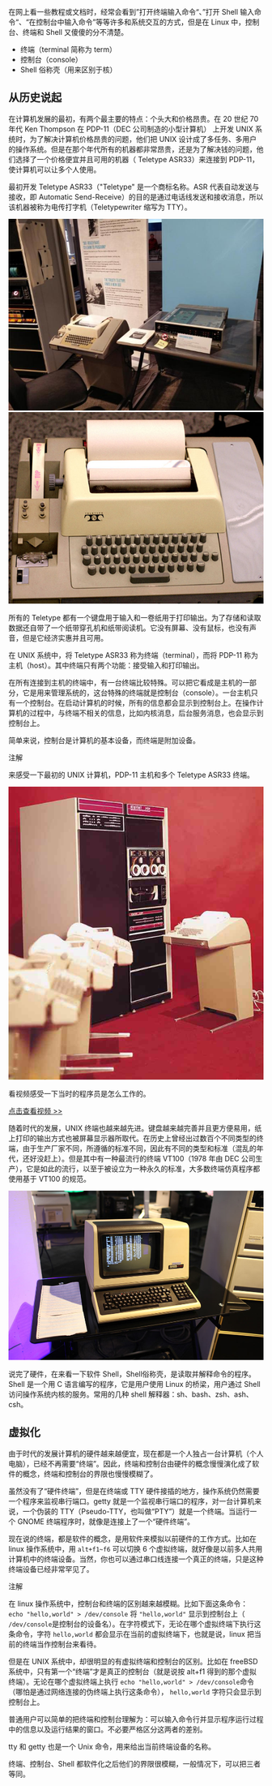 

在网上看一些教程或文档时，经常会看到”打开终端输入命令“、”打开 Shell 输入命令“、“在控制台中输入命令”等等许多和系统交互的方式，但是在 Linux 中，控制台、终端和 Shell 又傻傻的分不清楚。

- 终端（terminal 简称为 term）
- 控制台（console）
- Shell 俗称壳（用来区别于核）

## 从历史说起

在计算机发展的最初，有两个最主要的特点：个头大和价格昂贵。在 20 世纪 70 年代 Ken Thompson 在 PDP-11（DEC 公司制造的小型计算机） 上开发 UNIX 系统时，为了解决计算机价格昂贵的问题，他们把 UNIX 设计成了多任务、多用户的操作系统。但是在那个年代所有的机器都非常昂贵，还是为了解决钱的问题，他们选择了一个价格便宜并且可用的机器（ Teletype ASR33）来连接到 PDP-11，使计算机可以让多个人使用。

最初开发 Teletype ASR33（"Teletype" 是一个商标名称。ASR 代表自动发送与接收，即 Automatic Send-Receive）的目的是通过电话线发送和接收消息，所以该机器被称为电传打字机（Teletypewriter 缩写为 TTY）。

![../_images/console.01.jpg](assets/net-img-console.01-20240403220313-yacd0ln.jpg) ![../_images/console.02.jpg](assets/net-img-console.02-20240403220314-gn3s6pu.jpg)

所有的 Teletype 都有一个键盘用于输入和一卷纸用于打印输出。为了存储和读取数据还自带了一个纸带穿孔机和纸带阅读机。它没有屏幕、没有鼠标，也没有声音，但是它经济实惠并且可用。

在 UNIX 系统中，将 Teletype ASR33 称为终端（terminal），而将 PDP-11 称为主机（host）。其中终端只有两个功能：接受输入和打印输出。

在所有连接到主机的终端中，有一台终端比较特殊。可以把它看成是主机的一部分，它是用来管理系统的，这台特殊的终端就是控制台（console）。一台主机只有一个控制台。在启动计算机的时候，所有的信息都会显示到控制台上。在操作计算机的过程中，与终端不相关的信息，比如内核消息，后台服务消息，也会显示到控制台上。

简单来说，控制台是计算机的基本设备，而终端是附加设备。

注解

来感受一下最初的 UNIX 计算机，PDP-11 主机和多个 Teletype ASR33 终端。

![../_images/console.03.jpg](assets/net-img-console.03-20240403220315-i887agn.jpg)

看视频感受一下当时的程序员是怎么工作的。

[点击查看视频 &gt;&gt;](http://data.dongxg.top/teletype_ASR33.mp4)

随着时代的发展，UNIX 终端也越来越先进。键盘越来越完善并且更方便易用，纸上打印的输出方式也被屏幕显示器所取代。在历史上曾经出过数百个不同类型的终端，由于生产厂家不同，所遵循的标准不同，因此有不同的类型和标准（混乱的年代，还好没赶上）。但是其中有一种最流行的终端 VT100（1978 年由 DEC 公司生产），它是如此的流行，以至于被设立为一种永久的标准，大多数终端仿真程序都使用基于 VT100 的规范。

![../_images/console.04.jpg](assets/net-img-console.04-20240403220321-eaeurhv.jpg)

说完了硬件，在来看一下软件 Shell，Shell俗称壳，是读取并解释命令的程序。Shell 是一个用 C 语言编写的程序，它是用户使用 Linux 的桥梁，用户通过 Shell 访问操作系统内核的服务。常用的几种 shell 解释器：sh、bash、zsh、ash、csh。

## 虚拟化

由于时代的发展计算机的硬件越来越便宜，现在都是一个人独占一台计算机（个人电脑），已经不再需要“终端”。因此，终端和控制台由硬件的概念慢慢演化成了软件的概念，终端和控制台的界限也慢慢模糊了。

虽然没有了“硬件终端”，但是在终端或 TTY 硬件接插的地方，操作系统仍然需要一个程序来监视串行端口。getty 就是一个监视串行端口的程序，对一台计算机来说，一个伪装的 TTY（Pseudo-TTY，也叫做“PTY”）就是一个终端。当运行一个 GNOME 终端程序时，就像是连接上了一个“硬件终端”。

现在说的终端，都是软件的概念，是用软件来模拟以前硬件的工作方式。比如在 linux 操作系统中，用 `alt+f1~f6`​ 可以切换 6 个虚拟终端，就好像是以前多人共用计算机中的终端设备。当然，你也可以通过串口线连接一个真正的终端，只是这种终端设备已经非常罕见了。

注解

在 linux 操作系统中，控制台和终端的区别越来越模糊。比如下面这条命令： `echo "hello,world" > /dev/console`​ 将 `"hello,world"`​ 显示到控制台上（ `/dev/console`​ 是控制台的设备名）。在字符模式下，无论在哪个虚拟终端下执行这条命令，字符 `hello,world`​ 都会显示在当前的虚拟终端下，也就是说，linux 把当前的终端当作控制台来看待。

但是在 UNIX 系统中，却很明显的有虚拟终端和控制台的区别。比如在 freeBSD 系统中，只有第一个“终端”才是真正的控制台（就是说按 alt+f1 得到的那个虚拟终端）。无论在哪个虚拟终端上执行 `echo "hello,world" > /dev/console`​ 命令（哪怕是通过网络连接的伪终端上执行这条命令）， `hello,world`​ 字符只会显示到控制台上。

普通用户可以简单的把终端和控制台理解为：可以输入命令行并显示程序运行过程中的信息以及运行结果的窗口。不必要严格区分这两者的差别。

tty 和 getty 也是一个 Unix 命令，用来给出当前终端设备的名称。

终端、控制台、Shell 都软件化之后他们的界限很模糊，一般情况下，可以把三者等同。

‍

